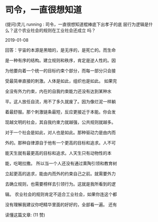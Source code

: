 # 司令，一直很想知道

(提问)灵儿 running : 司令，一直很想知道棍棒底下出孝子的底 层行为逻辑是什么？这个农业社会的规则在工业社会还成立 吗？

2019-01-08

回答：宇宙的本源是黑暗的，是无序的，是死亡的。而生命

是一种有序的结构。建立规则和秩序，肯定是逆人性的。因

为他要向着一个统一的目标约束个部分，而每一部分只会接

受最简单直接的刺激。人体是如此，组织也是如此。 如果完

全没有外力约束，内在的自我约束能力还没有达到某种水

平。这人放任自流，用不了多久就废了。因为像烂泥一样躺

着最舒服。那个刺激链条最短，反应更接近于本能。你会发

现越文明的社会，其自我约束力就越强，公共规则就越多。

对于一个社会是如此，对人也是如此。那种驱动力是由内而

外的。那种自律源自于他有一个更高的目标和追求。人不可

能天生就有最更高的目标和追求。人天生只有动物性的本

能，吃喝拉撒。 所以当一个人还没有通过熏陶引领和教育树

立起更高的追求，能由内而外的约束自己之前。就需要外力

去确立规则，也需要榜样去引领行为。这就是我所看到的逻

辑。 农业社会的规则肯定不适合工业社会，如果你连这个都

没有理解我建议你吧精华里面的好好的，全部看一遍。 还有

读懂这篇文章: (11 赞)